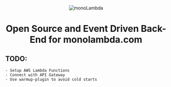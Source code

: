 <p align='center'>
    <img src='resources/expanded_logo.png' title='monoLambda'/>
</p>
<h1 align='center'>Open Source and Event Driven Back-End for monolambda.com</h1>

## TODO:
    - Setup AWS Lambda Functions
    - Connect with API Gateway
    - Use warmup-plugin to avoid cold starts
